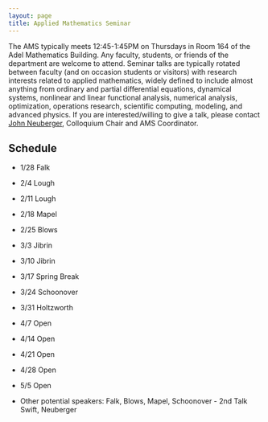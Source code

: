 ```yaml
---
layout: page
title: Applied Mathematics Seminar
---
```


The AMS typically meets 12:45-1:45PM on Thursdays in Room 164 of the Adel Mathematics Building.  Any faculty, students, or friends of the department are welcome to attend. Seminar talks are typically rotated between faculty (and on occasion students or visitors) with research interests related to applied mathematics, widely defined to include almost anything from ordinary and partial differential equations, dynamical systems, nonlinear and linear functional analysis, numerical analysis, optimization, operations research, scientific computing, modeling, and advanced physics. If you are interested/willing to give a talk, please contact [John Neuberger](mailto:John.Neuberger@nau.edu), Colloquium Chair and AMS Coordinator.

## Schedule ##

- 1/28		Falk
- 2/4			Lough
- 2/11		Lough
- 2/18		Mapel
- 2/25		Blows
- 3/3			Jibrin
- 3/10		Jibrin
- 3/17		Spring Break
- 3/24		Schoonover
- 3/31		Holtzworth

- 4/7			Open
- 4/14		Open
- 4/21		Open
- 4/28		Open
- 5/5			Open

- Other potential speakers:
Falk, Blows, Mapel, Schoonover - 2nd Talk
Swift, Neuberger
